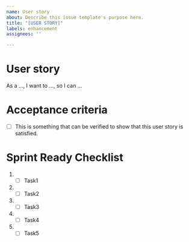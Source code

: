 ```yaml
---
name: User story
about: Describe this issue template's purpose here.
title: "[USER STORY]"
labels: enhancement
assignees: ''

---
```


# User story
As a ..., I want to ..., so I can ...

# Acceptance criteria

- [ ] This is something that can be verified to show that this user story is satisfied.

# Sprint Ready Checklist 
1. - [ ] Task1
2. - [ ] Task2
3. - [ ] Task3
4. - [ ] Task4
5. - [ ] Task5
